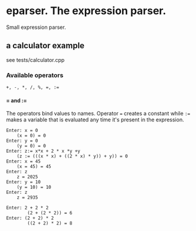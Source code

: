 # eparser. The expression parser.

Small expression parser.

## a calculator example

see tests/calculator.cpp

### Available operators

```
+, -, *, /, %, =, :=
```

#### = and :=

The operators bind values to names. Operator `=` creates a constant while `:=` makes a variable that is evaluated any time it's present in the expression.

```
Enter: x = 0
    (x = 0) = 0
Enter: y = 0
    (y = 0) = 0
Enter: z:= x*x + 2 * x *y +y
    (z := (((x * x) + ((2 * x) * y)) + y)) = 0
Enter: x = 45
    (x = 45) = 45
Enter: z
    z = 2025
Enter: y = 10
    (y = 10) = 10
Enter: z
    z = 2935
```

```
Enter: 2 + 2 * 2
        (2 + (2 * 2)) = 6
Enter: (2 + 2) * 2
        ((2 + 2) * 2) = 8
```
